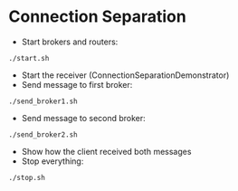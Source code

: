 # Connection Separation

* Start brokers and routers:
```
./start.sh
```
* Start the receiver (ConnectionSeparationDemonstrator)
* Send message to first broker:
```
./send_broker1.sh
```
* Send message to second broker:
```
./send_broker2.sh
```
* Show how the client received both messages
* Stop everything:
```
./stop.sh
```
